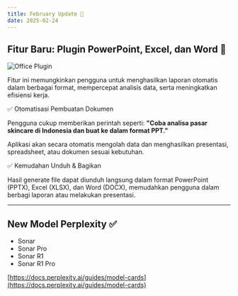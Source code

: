 ```yaml
---
title: February Update 📑
date: 2025-02-24
---
```


## Fitur Baru: Plugin PowerPoint, Excel, dan Word 🚀

![Office Plugin](https://res.cloudinary.com/moyadev/image/upload/v1740451844/maia/releases/office-plugin_e4z3ww.webp)

 Fitur ini memungkinkan pengguna untuk menghasilkan laporan otomatis dalam berbagai format, mempercepat analisis data, serta meningkatkan efisiensi kerja.

 ✅ Otomatisasi Pembuatan Dokumen

Pengguna cukup memberikan perintah seperti:
**"Coba analisa pasar skincare di Indonesia dan buat ke dalam format PPT."**

Aplikasi akan secara otomatis mengolah data dan menghasilkan presentasi, spreadsheet, atau dokumen sesuai kebutuhan.

✅ Kemudahan Unduh & Bagikan

Hasil generate file dapat diunduh langsung dalam format PowerPoint (PPTX), Excel (XLSX), dan Word (DOCX), memudahkan pengguna dalam berbagi laporan atau melakukan presentasi.

---

## New Model Perplexity ✅
- Sonar
- Sonar Pro
- Sonar R1
- Sonar R1 Pro

[https://docs.perplexity.ai/guides/model-cards](https://docs.perplexity.ai/guides/model-cards)